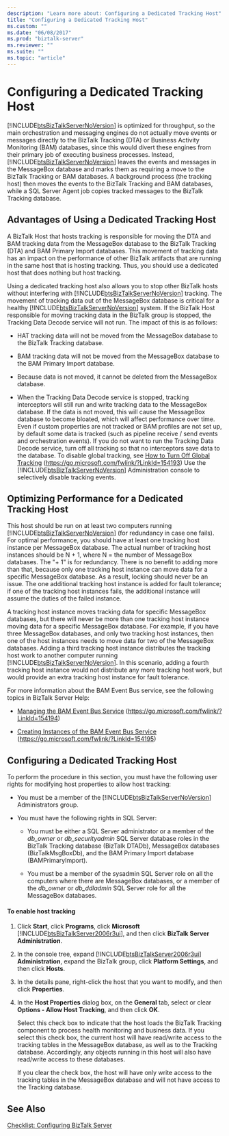```yaml
---
description: "Learn more about: Configuring a Dedicated Tracking Host"
title: "Configuring a Dedicated Tracking Host"
ms.custom: ""
ms.date: "06/08/2017"
ms.prod: "biztalk-server"
ms.reviewer: ""
ms.suite: ""
ms.topic: "article"
---
```

# Configuring a Dedicated Tracking Host
[!INCLUDE[btsBizTalkServerNoVersion](../includes/btsbiztalkservernoversion-md.md)] is optimized for throughput, so the main orchestration and messaging engines do not actually move events or messages directly to the BizTalk Tracking (DTA) or Business Activity Monitoring (BAM) databases, since this would divert these engines from their primary job of executing business processes. Instead, [!INCLUDE[btsBizTalkServerNoVersion](../includes/btsbiztalkservernoversion-md.md)] leaves the events and messages in the MessageBox database and marks them as requiring a move to the BizTalk Tracking or BAM databases. A background process (the tracking host) then moves the events to the BizTalk Tracking and BAM databases, while a SQL Server Agent job copies tracked messages to the BizTalk Tracking database.

## Advantages of Using a Dedicated Tracking Host
 A BizTalk Host that hosts tracking is responsible for moving the DTA and BAM tracking data from the MessageBox database to the BizTalk Tracking (DTA) and BAM Primary Import databases. This movement of tracking data has an impact on the performance of other BizTalk artifacts that are running in the same host that is hosting tracking. Thus, you should use a dedicated host that does nothing but host tracking.

 Using a dedicated tracking host also allows you to stop other BizTalk hosts without interfering with [!INCLUDE[btsBizTalkServerNoVersion](../includes/btsbiztalkservernoversion-md.md)] tracking. The movement of tracking data out of the MessageBox database is critical for a healthy [!INCLUDE[btsBizTalkServerNoVersion](../includes/btsbiztalkservernoversion-md.md)] system. If the BizTalk Host responsible for moving tracking data in the BizTalk group is stopped, the Tracking Data Decode service will not run. The impact of this is as follows:

- HAT tracking data will not be moved from the MessageBox database to the BizTalk Tracking database.

- BAM tracking data will not be moved from the MessageBox database to the BAM Primary Import database.

- Because data is not moved, it cannot be deleted from the MessageBox database.

- When the Tracking Data Decode service is stopped, tracking interceptors will still run and write tracking data to the MessageBox database. If the data is not moved, this will cause the MessageBox database to become bloated, which will affect performance over time. Even if custom properties are not tracked or BAM profiles are not set up, by default some data is tracked (such as pipeline receive / send events and orchestration events). If you do not want to run the Tracking Data Decode service, turn off all tracking so that no interceptors save data to the database. To disable global tracking, see [How to Turn Off Global Tracking](../core/how-to-turn-off-global-tracking.md) (<https://go.microsoft.com/fwlink/?LinkId=154193>) Use the [!INCLUDE[btsBizTalkServerNoVersion](../includes/btsbiztalkservernoversion-md.md)] Administration console to selectively disable tracking events.

## Optimizing Performance for a Dedicated Tracking Host
 This host should be run on at least two computers running [!INCLUDE[btsBizTalkServerNoVersion](../includes/btsbiztalkservernoversion-md.md)] (for redundancy in case one fails). For optimal performance, you should have at least one tracking host instance per MessageBox database. The actual number of tracking host instances should be N + 1, where N = the number of MessageBox databases. The "+ 1" is for redundancy. There is no benefit to adding more than that, because only one tracking host instance can move data for a specific MessageBox database. As a result, locking should never be an issue. The one additional tracking host instance is added for fault tolerance; if one of the tracking host instances fails, the additional instance will assume the duties of the failed instance.

 A tracking host instance moves tracking data for specific MessageBox databases, but there will never be more than one tracking host instance moving data for a specific MessageBox database. For example, if you have three MessageBox databases, and only two tracking host instances, then one of the host instances needs to move data for two of the MessageBox databases. Adding a third tracking host instance distributes the tracking host work to another computer running [!INCLUDE[btsBizTalkServerNoVersion](../includes/btsbiztalkservernoversion-md.md)]. In this scenario, adding a fourth tracking host instance would not distribute any more tracking host work, but would provide an extra tracking host instance for fault tolerance.

 For more information about the BAM Event Bus service, see the following topics in BizTalk Server Help:

-   [Managing the BAM Event Bus Service](../core/managing-the-bam-event-bus-service.md) (https://go.microsoft.com/fwlink/?LinkId=154194)

-   [Creating Instances of the BAM Event Bus Service](../core/creating-instances-of-the-bam-event-bus-service.md) (https://go.microsoft.com/fwlink/?LinkId=154195)

## Configuring a Dedicated Tracking Host
 To perform the procedure in this section, you must have the following user rights for modifying host properties to allow host tracking:

- You must be a member of the [!INCLUDE[btsBizTalkServerNoVersion](../includes/btsbiztalkservernoversion-md.md)] Administrators group.

- You must have the following rights in SQL Server:

  -   You must be either a SQL Server administrator or a member of the *db_owner* or *db_securityadmin* SQL Server database roles in the BizTalk Tracking database (BizTalk DTADb), MessageBox databases (BizTalkMsgBoxDb), and the BAM Primary Import database (BAMPrimaryImport).

  -   You must be a member of the sysadmin SQL Server role on all the computers where there are MessageBox databases, or a member of the *db_owner* or *db_ddladmin* SQL Server role for all the MessageBox databases.

#### To enable host tracking

1. Click **Start**, click **Programs**, click **Microsoft** [!INCLUDE[btsBizTalkServer2006r3ui](../includes/btsbiztalkserver2006r3ui-md.md)], and then click **BizTalk Server Administration**.

2. In the console tree, expand [!INCLUDE[btsBizTalkServer2006r3ui](../includes/btsbiztalkserver2006r3ui-md.md)] **Administration**, expand the BizTalk group, click **Platform Settings**, and then click **Hosts**.

3. In the details pane, right-click the host that you want to modify, and then click **Properties**.

4. In the **Host Properties** dialog box, on the **General** tab, select or clear **Options - Allow Host Tracking**, and then click **OK**.

    Select this check box to indicate that the host loads the BizTalk Tracking component to process health monitoring and business data. If you select this check box, the current host will have read/write access to the tracking tables in the MessageBox database, as well as to the Tracking database. Accordingly, any objects running in this host will also have read/write access to these databases.

    If you clear the check box, the host will have only write access to the tracking tables in the MessageBox database and will not have access to the Tracking database.

## See Also
 [Checklist: Configuring BizTalk Server](../technical-guides/checklist-configuring-biztalk-server.md)